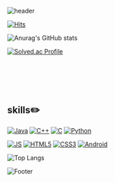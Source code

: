 
<!--
**tokyj515/tokyj515** is a ✨ _special_ ✨ repository because its `README.md` (this file) appears on your GitHub profile.

Here are some ideas to get you started:

- 🔭 I’m currently working on ...
- 🌱 I’m currently learning ...
- 👯 I’m looking to collaborate on ...
- 🤔 I’m looking for help with ...
- 💬 Ask me about ...
- 📫 How to reach me: ...
- 😄 Pronouns: ...
- ⚡ Fun fact: ...
-->

![header](https://capsule-render.vercel.app/api?type=waving&color=fdd9d4&height=180&section=header&fontSize=50&text=🖐🏻YuJin%20Kwon🖐🏻)


[![Hits](https://hits.seeyoufarm.com/api/count/incr/badge.svg?url=https%3A%2F%2Fgithub.com%2Ftokyj515&count_bg=%23E4CEF0&title_bg=%23D1DDF2&icon=&icon_color=%23E8E5E5&title=hits&edge_flat=false)](https://hits.seeyoufarm.com)

  
![Anurag's GitHub stats](https://github-readme-stats.vercel.app/api?username=tokyj515&show_icons=true&theme=dracula&count_private=true)

[![Solved.ac Profile](http://mazassumnida.wtf/api/v2/generate_badge?boj=tokyj515)](https://solved.ac/tokyj515)


<br>
<br>
<br>
<br>

## skills✏️

[![Java](https://img.shields.io/badge/Java-007396?style=flat-square&logo=Java&logoColor=white)](github.com/Joowon0220/TODO-List)
[![C++](https://img.shields.io/badge/C++-00599C?style=flat-square&logo=Cpp&logoColor=white)](github.com/Joowon0220/TODO-List)
[![C](https://img.shields.io/badge/C-A8B9CC?style=flat-square&logo=C&logoColor=black)](github.com/Joowon0220/TODO-List)
[![Python](https://img.shields.io/badge/Python-3776AB?style=flat-square&logo=Python&logoColor=white)](github.com/Joowon0220/TODO-List)


[![JS](https://img.shields.io/badge/JavaScript-F7DF1E?style=flat-square&logo=JavaScript&logoColor=black)](github.com/Joowon0220/TODO-List)
[![HTML5](https://img.shields.io/badge/HTML5-E34F26?style=flat-square&logo=HTML5&logoColor=white)](github.com/Joowon0220/TODO-List)
[![CSS3](https://img.shields.io/badge/CSS3-1572B6?style=flat-square&logo=CSS3&logoColor=white)](github.com/Joowon0220/TODO-List)
[![Android](https://img.shields.io/badge/Android-3DDC84?style=flat-square&logo=Android&logoColor=black)](github.com/Joowon0220/TODO-List)


![Top Langs](https://github-readme-stats.vercel.app/api/top-langs/?username=tokyj515&layout=compact&theme=swift)









![Footer](https://capsule-render.vercel.app/api?type=waving&color=bacee0&height=200&section=footer)













